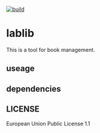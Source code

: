 [![build](https://github.com/simarisu78/lablib/actions/workflows/python-app.yml/badge.svg)](https://github.com/simarisu78/lablib/actions/workflows/python-app.yml)

# lablib
This is a tool for book management.

## useage

## dependencies

## LICENSE
European Union Public License 1.1

